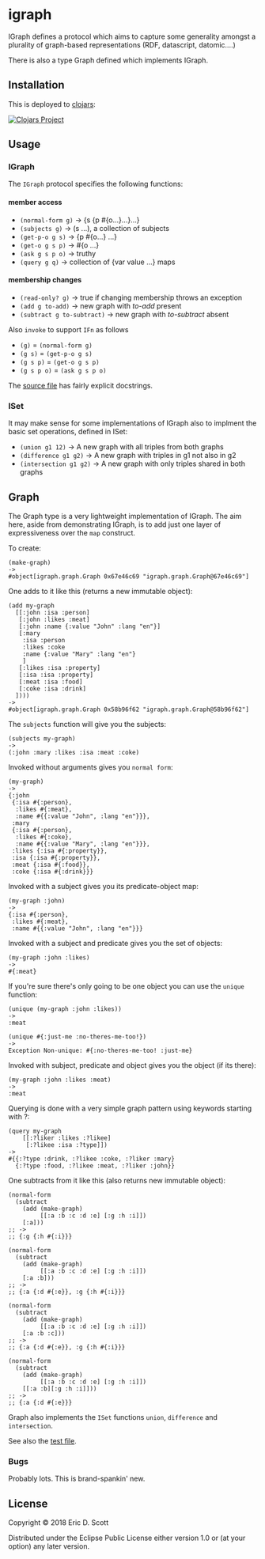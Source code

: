 # igraph

IGraph defines a protocol which aims to capture some generality amongst a 
plurality of graph-based representations (RDF, datascript, datomic....)

There is also a type Graph defined which implements IGraph.


## Installation

This is deployed to [clojars](https://clojars.org/ont-app/igraph):

[![Clojars Project](https://img.shields.io/clojars/v/ont-app/igraph.svg)](https://clojars.org/ont-app/igraph)

## Usage

### IGraph
The `IGraph` protocol specifies the following functions:
#### member access
- `(normal-form g)` -> {s {p #{o...}...}...}
- `(subjects g)` -> (s ...), a collection of subjects
- `(get-p-o g s)` -> {p #{o...} ...}
- `(get-o g s p)` -> #{o ...}
- `(ask g s p o)` ->  truthy 
- `(query g q)` -> collection of {var value ...} maps
#### membership changes
- `(read-only? g)` -> true if changing membership throws an exception
- `(add g to-add)` -> new graph with <i>to-add</i> present
- `(subtract g to-subtract)` -> new graph with <i>to-subtract</i> absent

Also `invoke` to support `IFn` as follows
- `(g)` = `(normal-form g)`
- `(g s)` = `(get-p-o g s)`
- `(g s p)` = `(get-o g s p)`
- `(g s p o)` = `(ask g s p o)`

The [source file](https://github.com/ont-app/igraph/blob/master/src/igraph/core.clj) has fairly explicit docstrings.

### ISet

It may make sense for some implementations of IGraph also to implment the basic set operations, defined in ISet:

- `(union g1 12)` -> A new graph with all triples from both graphs
- `(difference g1 g2)` -> A new graph with triples in g1 not also in g2
- `(intersection g1 g2)` -> A new graph with only triples shared in both graphs

## Graph

The Graph type is a very lightweight implementation of IGraph. The aim here, aside from demonstrating IGraph, is to add just one layer of expressiveness over the  `map` construct.

To create:

```
(make-graph)
-> 
#object[igraph.graph.Graph 0x67e46c69 "igraph.graph.Graph@67e46c69"]
```

One adds to it like this (returns a new immutable object):

```
(add my-graph
  [[:john :isa :person]
   [:john :likes :meat]
   [:john :name {:value "John" :lang "en"}]
   [:mary
    :isa :person
    :likes :coke
    :name {:value "Mary" :lang "en"}
    ]
   [:likes :isa :property]
   [:isa :isa :property]
   [:meat :isa :food]
   [:coke :isa :drink]
  ])))
->
#object[igraph.graph.Graph 0x58b96f62 "igraph.graph.Graph@58b96f62"]
```

The `subjects` function will give you the subjects:
```
(subjects my-graph)
-> 
(:john :mary :likes :isa :meat :coke)
```


Invoked without arguments gives you `normal form`:

```
(my-graph)
->
{:john
 {:isa #{:person},
  :likes #{:meat},
  :name #{{:value "John", :lang "en"}}},
 :mary
 {:isa #{:person},
  :likes #{:coke},
  :name #{{:value "Mary", :lang "en"}}},
 :likes {:isa #{:property}},
 :isa {:isa #{:property}},
 :meat {:isa #{:food}},
 :coke {:isa #{:drink}}}
```
Invoked with a subject gives you its predicate-object map:
```
(my-graph :john)
->
{:isa #{:person}, 
 :likes #{:meat}, 
 :name #{{:value "John", :lang "en"}}}
```

Invoked with a subject and predicate gives you the set of objects:
```
(my-graph :john :likes)
->
#{:meat}
```

If you're sure there's only going to be one object you can use the `unique` function:
```
(unique (my-graph :john :likes))
->
:meat

(unique #{:just-me :no-theres-me-too!})
-> 
Exception Non-unique: #{:no-theres-me-too! :just-me}

```

Invoked with subject, predicate and object gives you the object (if its there):
```
(my-graph :john :likes :meat)
->
:meat
```

Querying is done with a very simple graph pattern using keywords starting with ?:
```
(query my-graph
    [[:?liker :likes :?likee]
     [:?likee :isa :?type]])
-> 
#{{:?type :drink, :?likee :coke, :?liker :mary}
  {:?type :food, :?likee :meat, :?liker :john}}
```

One subtracts from it like this (also returns new immutable object):

```
(normal-form 
  (subtract 
    (add (make-graph) 
         [[:a :b :c :d :e] [:g :h :i]])
    [:a]))
;; -> 
;; {:g {:h #{:i}}}

(normal-form 
  (subtract 
    (add (make-graph) 
         [[:a :b :c :d :e] [:g :h :i]])
    [:a :b]))
;; ->
;; {:a {:d #{:e}}, :g {:h #{:i}}}

(normal-form 
  (subtract 
    (add (make-graph) 
         [[:a :b :c :d :e] [:g :h :i]])
    [:a :b :c]))
;; ->
;; {:a {:d #{:e}}, :g {:h #{:i}}}

(normal-form 
  (subtract 
    (add (make-graph) 
         [[:a :b :c :d :e] [:g :h :i]])
    [[:a :b][:g :h :i]]))
;; ->
;; {:a {:d #{:e}}}

```

Graph also implements the `ISet` functions `union`, `difference` and `intersection`.

See also the  [test file](https://github.com/ont-app/igraph/blob/master/test/igraph/graph_test.clj).

### Bugs

Probably lots. This is brand-spankin' new.


## License

Copyright © 2018 Eric D. Scott

Distributed under the Eclipse Public License either version 1.0 or (at
your option) any later version.
